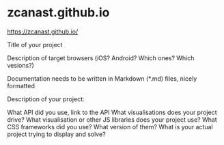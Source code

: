 # zcanast.github.io
https://zcanast.github.io/

Title of your project

Description of target browsers (iOS? Android? Which ones? Which vesions?)

Documentation needs to be written in Markdown (*.md) files, nicely formatted

Description of your project:

What API did you use, link to the API
What visualisations does your project drive?
What visualisation or other JS libraries does your project use?
What CSS frameworks did you use? What version of them?
What is your actual project trying to display and solve?